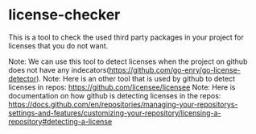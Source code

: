 # license-checker
This is a tool to check the used third party packages in your project for licenses that you do not want.

Note: We can use this tool to detect licenses when the project on github does not have any indecators(https://github.com/go-enry/go-license-detector).
Note: Here is an other tool that is used by github to detect licenses in repos: https://github.com/licensee/licensee
Note: Here is documentation on how github is detecting licenses in the repos: https://docs.github.com/en/repositories/managing-your-repositorys-settings-and-features/customizing-your-repository/licensing-a-repository#detecting-a-license 
